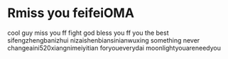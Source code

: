# Rmiss you feifeiOMA
cool guy
miss you ff
fight
god bless you ff
you the best
sifengzhengbanizhui
nizaishenbiansinianwuxing
something never changeaini520xiangnimeiyitian
foryoueverydai
moonlightyouareneedyou
